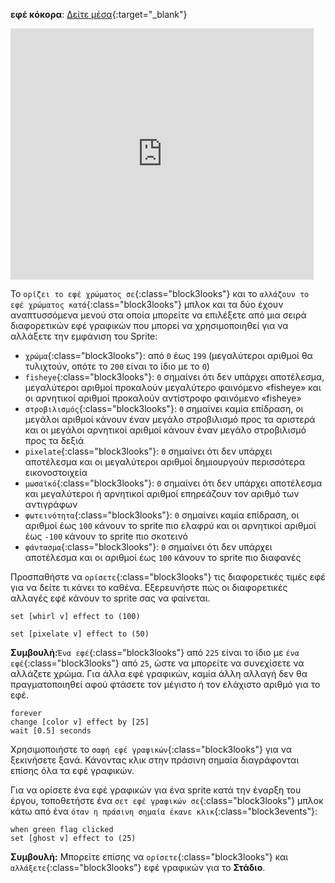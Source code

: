 **εφέ κόκορα**: [Δείτε μέσα](https://scratch.mit.edu/projects/435730522/editor){:target="_blank"}

<div class="scratch-preview">
  <iframe allowtransparency="true" width="485" height="402" src="https://scratch.mit.edu/projects/embed/435730522/?autostart=false" frameborder="0"></iframe>
</div>

Το `ορίζει το εφέ χρώματος σε`{:class="block3looks"} και το `αλλάζουν το εφέ χρώματος κατά`{:class="block3looks"} μπλοκ και τα δύο έχουν αναπτυσσόμενα μενού στα οποία μπορείτε να επιλέξετε από μια σειρά διαφορετικών εφέ γραφικών που μπορεί να χρησιμοποιηθεί για να αλλάξετε την εμφάνιση του Sprite:

+ `χρώμα`{:class="block3looks"}: από `0` έως `199` (μεγαλύτεροι αριθμοί θα τυλιχτούν, οπότε το `200` είναι το ίδιο με το `0`)
+ `fisheye`{:class="block3looks"}: `0` σημαίνει ότι δεν υπάρχει αποτέλεσμα, μεγαλύτεροι αριθμοί προκαλούν μεγαλύτερο φαινόμενο «fisheye» και οι αρνητικοί αριθμοί προκαλούν αντίστροφο φαινόμενο «fisheye»
+ `στροβιλισμός`{:class="block3looks"}: `0` σημαίνει καμία επίδραση, οι μεγάλοι αριθμοί κάνουν έναν μεγάλο στροβιλισμό προς τα αριστερά και οι μεγάλοι αρνητικοί αριθμοί κάνουν έναν μεγάλο στροβιλισμό προς τα δεξιά
+ `pixelate`{:class="block3looks"}: `0` σημαίνει ότι δεν υπάρχει αποτέλεσμα και οι μεγαλύτεροι αριθμοί δημιουργούν περισσότερα εικονοστοιχεία
+ `μωσαϊκό`{:class="block3looks"}: `0` σημαίνει ότι δεν υπάρχει αποτέλεσμα και μεγαλύτεροι ή αρνητικοί αριθμοί επηρεάζουν τον αριθμό των αντιγράφων
+ `φωτεινότητα`{:class="block3looks"}: `0` σημαίνει καμία επίδραση, οι αριθμοί έως `100` κάνουν το sprite πιο ελαφρύ και οι αρνητικοί αριθμοί έως `-100` κάνουν το sprite πιο σκοτεινό
+ `φάντασμα`{:class="block3looks"}: `0` σημαίνει ότι δεν υπάρχει αποτέλεσμα και οι αριθμοί έως `100` κάνουν το sprite πιο διαφανές

Προσπαθήστε να `ορίσετε`{:class="block3looks"} τις διαφορετικές τιμές εφέ για να δείτε τι κάνει το καθένα. Εξερευνήστε πώς οι διαφορετικές αλλαγές εφέ κάνουν το sprite σας να φαίνεται.

```blocks3
set [whirl v] effect to (100)

set [pixelate v] effect to (50)
```

**Συμβουλή:**`Ένα εφέ`{:class="block3looks"} από `225` είναι το ίδιο με `ένα εφέ`{:class="block3looks"} από `25`, ώστε να μπορείτε να συνεχίσετε να αλλάζετε χρώμα. Για άλλα εφέ γραφικών, καμία άλλη αλλαγή δεν θα πραγματοποιηθεί αφού φτάσετε τον μέγιστο ή τον ελάχιστο αριθμό για το εφέ.

```blocks3
forever
change [color v] effect by [25]
wait [0.5] seconds
```

Χρησιμοποιήστε το `σαφή εφέ γραφικών`{:class="block3looks"} για να ξεκινήσετε ξανά. Κάνοντας κλικ στην πράσινη σημαία διαγράφονται επίσης όλα τα εφέ γραφικών.

Για να ορίσετε ένα εφέ γραφικών για ένα sprite κατά την έναρξη του έργου, τοποθετήστε ένα `σετ εφέ γραφικών σε`{:class="block3looks"} μπλοκ κάτω από ένα `όταν η πράσινη σημαία έκανε κλικ`{:class="block3events"}:

```blocks3
when green flag clicked
set [ghost v] effect to (25)
```

**Συμβουλή:** Μπορείτε επίσης να `ορίσετε`{:class="block3looks"} και `αλλάξετε`{:class="block3looks"} εφέ γραφικών για το **Στάδιο**.
